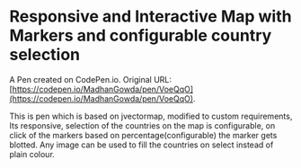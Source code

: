 # Responsive and  Interactive Map with Markers and configurable country selection

A Pen created on CodePen.io. Original URL: [https://codepen.io/MadhanGowda/pen/VoeQqO](https://codepen.io/MadhanGowda/pen/VoeQqO).

This is pen which is based on jvectormap, modified to custom requirements, 
Its responsive, selection of the countries on the map is configurable, on click of the markers based on percentage(configurable) the marker gets blotted.
Any image can be used to fill the countries on select  instead of plain colour.
